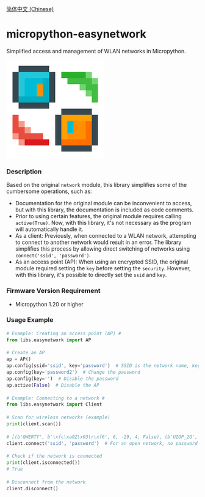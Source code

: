 [简体中文 (Chinese)](./README.ZH-CN.md)
# micropython-easynetwork

Simplified access and management of WLAN networks in Micropython.

![EasyNetwork](./EasyNetwork_256px.png)

### Description

Based on the original `network` module, this library simplifies some of the cumbersome operations, such as:

- Documentation for the original module can be inconvenient to access, but with this library, the documentation is included as code comments.
- Prior to using certain features, the original module requires calling `active(True)`. Now, with this library, it's not necessary as the program will automatically handle it.
- As a client: Previously, when connected to a WLAN network, attempting to connect to another network would result in an error. The library simplifies this process by allowing direct switching of networks using `connect('ssid', 'password')`.
- As an access point (AP): When using an encrypted SSID, the original module required setting the `key` before setting the `security`. However, with this library, it's possible to directly set the `ssid` and `key`.

### Firmware Version Requirement

- Micropython 1.20 or higher

### Usage Example

```python
# Example: Creating an access point (AP) #
from libs.easynetwork import AP

# Create an AP
ap = AP()
ap.config(ssid='ssid', key='password')  # SSID is the network name, key is the password. If no password is provided, the network is open. If password is specified, it is automatically set as an encrypted network.
ap.config(key='password2')  # Change the password
ap.config(key='')  # Disable the password
ap.active(False)  # Disable the AP

# Example: Connecting to a network #
from libs.easynetwork import Client

# Scan for wireless networks (example)
print(client.scan())

# [(b'QWERTY', b'\xfc\xa0Z\x03\r\xf6', 6, -29, 4, False), (b'UIOP_2G', b'\x94\x83\xc4"(\xf5', 6, -30, 3, False)
client.connect('ssid', 'password')  # For an open network, no password parameter is required or password can be left empty.

# Check if the network is connected
print(client.isconnected())
# True

# Disconnect from the network
client.disconnect()
```